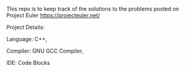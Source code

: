 This repo is to keep track of the solutions to the problems posted on  
Project Euler https://projecteuler.net/

Project Details:

Language: C++,

Compiler: GNU GCC Compiler,

IDE: Code Blocks